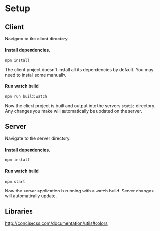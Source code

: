 # Setup

## Client 

Navigate to the client directory.

#### Install dependencies.
```
npm install
```
The client project doesn't install all its dependencies by default. You may need to install some manually.

#### Run watch build
```
npm run build:watch
```

Now the client project is built and output into the servers ``static`` directory. Any changes you make will automatically be updated on the server.


## Server 

Navigate to the server directory.

#### Install dependencies.
```
npm install
```

#### Run watch build
```
npm start
```

Now the server application is running with a watch build. Server changes will automatically update.

## Libraries
http://concisecss.com/documentation/utils#colors

